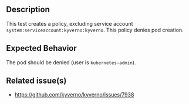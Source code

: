 ## Description

This test creates a policy, excluding service account `system:serviceaccount:kyverno:kyverno`.
This policy denies pod creation.

## Expected Behavior

The pod should be denied (user is `kubernetes-admin`).

## Related issue(s)

- https://github.com/kyverno/kyverno/issues/7938
